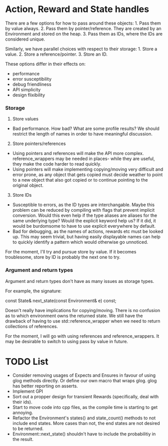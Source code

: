 
# Action, Reward and State handles
There are a few options for how to pass around these objects:
    1. Pass them by value always.
    2. Pass them by pointer/reference. They are created by an Environment and stored on the heap.
    3. Pass them as IDs, where the IDs are considered unique.

Similarly, we have parallel choices with respect to their storage:
    1. Store a value.
    2. Store a reference/pointer.
    3. Store an ID.

These options differ in their effects on:
   * performance
   * error susceptibility
   * debug friendliness
   * API simplicity
   * design flixibility


### Storage

1. Store values
* Bad performance. How bad? What are some profile results? We should restrict the length of names
  in order to have meaningful discussion.

2. Store pointers/references
* Using pointers and references will make the API more complex. reference_wrappers may be needed in
  places- while they are useful, they make the code harder to read quickly.
* Using pointers will make implementing copying/moving very difficult and error prone, as any object
  that gets copied must decide weather to point to a new object that also got copied or to continue
  pointing to the original object.

3. Store IDs
* Susceptible to errors, as the ID types are interchangable. Maybe this problem can be reduced by
  compiling with flags that prevent implicit conversion. Would this even help if the type aliases
  are aliases for the same underlying type? Would the explicit keyword help us? If it did, it would
  be burdomsome to have to use explicit everywhere by default.
* Bad for debugging, as the names of actions, rewards etc must be looked up. This may seem trivial,
  but having easily displayable names can help to quickly identify a pattern which would otherwise
  go unnoticed.

For the moment, I'll try and pursue store by value. If it becomes troublesome, store by
ID is probably the next one to try.


### Argument and return types

Argument and return types don't have as many issues as storage types.

For example, the signature:

const State& next_state(const Environment& e) const;

Doesn't really have implications for copying/moving. There is no confusion as to which environment
owns the returned state. We still have the drawback of having to use std::reference_wrapper when
we need to return collections of references.

For the moment, I will go with using references and reference_wrappers.
It may be desirable to switch to using pass by value in future.

# TODO List

* Consider removing usages of Expects and Ensures in favour of using glog methods directly. Or 
  define our own macro that wraps glog. glog has better reporting on asserts.
* Implement GPI
* Sort out a propper design for transient Rewards (specifically, deal with their ids).
* Start to move code into cpp files, as the compile time is starting to get annoying.
* Refactor the Environment's states() and state_count() methods to not include end states. More cases
  than not, the end states are not desired to be returned.
* Environment::next_state() shouldn't have to include the probabilitiy in the result.

